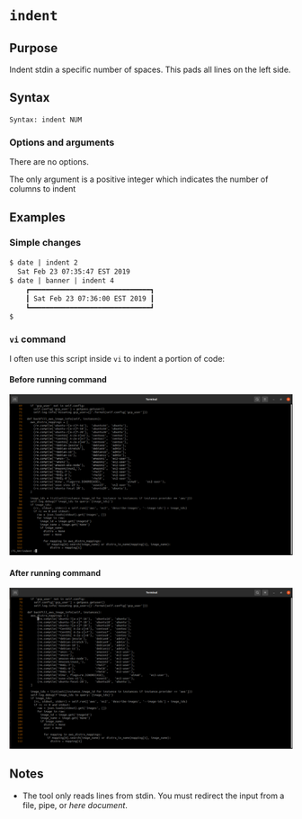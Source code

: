 # `indent`

## Purpose
Indent stdin a specific number of spaces.  This pads all lines on the left side. 

## Syntax
```
Syntax: indent NUM
```

### Options and arguments
There are no options.

The only argument is a positive integer which indicates the number of columns to indent

## Examples

### Simple changes
```
$ date | indent 2
  Sat Feb 23 07:35:47 EST 2019
$ date | banner | indent 4
    ┏━━━━━━━━━━━━━━━━━━━━━━━━━━━━━━┓
    ┃ Sat Feb 23 07:36:00 EST 2019 ┃
    ┗━━━━━━━━━━━━━━━━━━━━━━━━━━━━━━┛
$ 
```

### `vi` command
I often use this script inside `vi` to indent a portion of code:

#### Before running command
![indent vi "before" example](images/indent-vi-example-before.png)

#### After running command
![indent vi "after" example](images/indent-vi-example-after.png)

## Notes

- The tool only reads lines from stdin.  You must redirect the input from a file, pipe, or _here document_.
